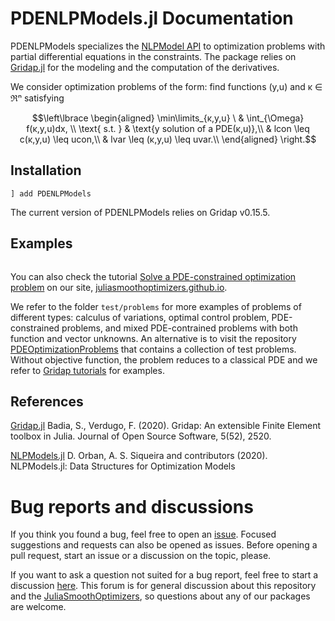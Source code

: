 # PDENLPModels.jl Documentation

PDENLPModels specializes the [NLPModel API](https://github.com/JuliaSmoothOptimizers/NLPModels.jl) to optimization problems with partial differential equations in the constraints. The package relies on [Gridap.jl](https://github.com/gridap/Gridap.jl) for the modeling and the computation of the derivatives.

We consider optimization problems of the form: find functions (y,u) and κ ∈ ℜⁿ satisfying
```math
\left\lbrace
\begin{aligned}
\min\limits_{κ,y,u} \  & \int_{\Omega} f(κ,y,u)dx, \\
\text{ s.t. } & \text{y solution of a PDE(κ,u)},\\
                  & lcon \leq c(κ,y,u) \leq ucon,\\
                  & lvar \leq (κ,y,u)  \leq uvar.\\
\end{aligned}
\right.
```

## Installation

```
] add PDENLPModels
```
The current version of PDENLPModels relies on Gridap v0.15.5.

## Examples

```@contents
```

You can also check the tutorial [Solve a PDE-constrained optimization problem](https://jso-docs.github.io/solve-pdenlpmodels-with-jsosolvers/) on our site, [juliasmoothoptimizers.github.io](https://juliasmoothoptimizers.github.io).

We refer to the folder `test/problems` for more examples of problems of different types: calculus of variations, optimal control problem, PDE-constrained problems, and mixed PDE-contrained problems with both function and vector unknowns. An alternative is to visit the repository [PDEOptimizationProblems](https://github.com/tmigot/PDEOptimizationProblems) that contains a collection of test problems. Without objective function, the problem reduces to a classical PDE and we refer to [Gridap tutorials](https://github.com/gridap/Tutorials) for examples.

## References

[Gridap.jl](https://github.com/gridap/Gridap.jl)
Badia, S., Verdugo, F. (2020). Gridap: An extensible Finite Element toolbox in Julia.
Journal of Open Source Software, 5(52), 2520.


[NLPModels.jl](https://github.com/JuliaSmoothOptimizers/NLPModels.jl)
D. Orban, A. S. Siqueira and contributors (2020). NLPModels.jl: Data Structures for Optimization Models

# Bug reports and discussions

If you think you found a bug, feel free to open an [issue](https://github.com/JuliaSmoothOptimizers/PDENLPModels.jl/issues).
Focused suggestions and requests can also be opened as issues. Before opening a pull request, start an issue or a discussion on the topic, please.

If you want to ask a question not suited for a bug report, feel free to start a discussion [here](https://github.com/JuliaSmoothOptimizers/Organization/discussions). This forum is for general discussion about this repository and the [JuliaSmoothOptimizers](https://github.com/JuliaSmoothOptimizers), so questions about any of our packages are welcome.
